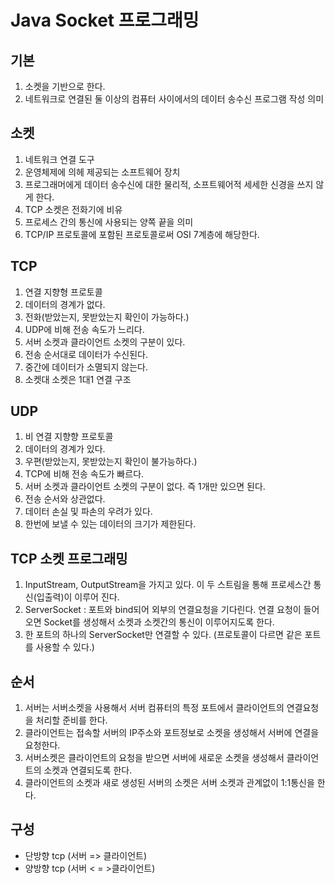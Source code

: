 # Java Socket 프로그래밍

## 기본

1. 소켓을 기반으로 한다.
2. 네트워크로 연결된 둘 이상의 컴퓨터 사이에서의 데이터 송수신 프로그램 작성 의미

## 소켓

1. 네트워크 연결 도구
2. 운영체제에 의헤 제공되는 소프트웨어 장치
3. 프로그래머에게 데이터 송수신에 대한 물리적, 소프트웨어적 세세한 신경을 쓰지 않게 한다.
4. TCP 소켓은 전화기에 비유
5. 프로세스 간의 통신에 사용되는 양쪽 끝을 의미
6. TCP/IP 프로토콜에 포함된 프로토콜로써 OSI 7계층에 해당한다.

## TCP

1. 연결 지향형 프로토콜
2. 데이터의 경계가 없다.
3. 전화(받았는지, 못받았는지 확인이 가능하다.)
4. UDP에 비해 전송 속도가 느리다.
5. 서버 소켓과 클라이언트 소켓의 구분이 있다.
6. 전송 순서대로 데이터가 수신된다.
7. 중간에 데이터가 소멸되지 않는다.
8. 소켓대 소켓은 1대1 연결 구조

## UDP

1. 비 연결 지향향 프로토콜
2. 데이터의 경계가 있다.
3. 우편(받았는지, 못받았는지 확인이 불가능하다.)
4. TCP에 비해 전송 속도가 빠르다.
5. 서버 소켓과 클라이언트 소켓의 구분이 없다. 즉 1개만 있으면 된다.
6. 전송 순서와 상관없다.
7. 데이터 손실 및 파손의 우려가 있다.
8. 한번에 보낼 수 있는 데이터의 크기가 제한된다.

## TCP 소켓 프로그래밍

1. InputStream, OutputStream을 가지고 있다. 이 두 스트림을 통해 프로세스간 통신(입출력)이 이루어 진다.
2. ServerSocket : 포트와 bind되어 외부의 연결요청을 기다린다. 연결 요청이 들어오면 Socket를 생성해서 소켓과 소켓간의 통신이 이루어지도록 한다.
3. 한 포트의 하나의 ServerSocket만 연결할 수 있다. (프로토콜이 다르면 같은 포트를 사용할 수 있다.)

## 순서

1. 서버는 서버소켓을 사용해서 서버 컴퓨터의 특정 포트에서 클라이언트의 연결요청을 처리할 준비를 한다.
2. 클라이언트는 접속할 서버의 IP주소와 포트정보로 소켓을 생성해서 서버에 연결을 요청한다.
3. 서버소켓은 클라이언트의 요청을 받으면 서버에 새로운 소켓을 생성해서 클라이언트의 소켓과 연결되도록 한다.
4. 클라이언트의 소켓과 새로 생성된 서버의 소켓은 서버 소켓과 관계없이 1:1통신을 한다.

## 구성

* 단방향 tcp (서버 => 클라이언트)
* 양방향 tcp (서버 < = >클라이언트)

   

